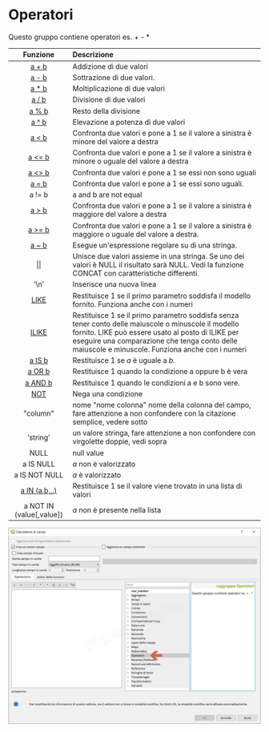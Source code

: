 # Operatori

Questo gruppo contiene operatori es. + - *

| Funzione  | Descrizione|
|:----------:|:-----------|
|[a + b](somma.html)|Addizione di due valori|
|[a - b](meno.html)|	Sottrazione di due valori.|
|[a * b](prodotto.html)|	Moltiplicazione di due valori|
|[a / b](divisione.html)|Divisione di due valori|
|[a % b](resto_divisione.html)|Resto della divisione|
|[a ^ b](potenza.html)|Elevazione a potenza di due valori|
|[a < b](minore.html)|Confronta due valori e pone a 1 se il valore a sinistra è minore del valore a destra|
|[a <= b](minoreuguale.html)|Confronta due valori e pone a 1 se il valore a sinistra è minore o uguale del valore a destra|
|[a <> b](diverso.html)|Confronta due valori e pone a 1 se essi non sono uguali|
|[a = b](uguale.html)|Confronta due valori e pone a 1 se essi sono uguali.|
|a != b|	a and b are not equal|
|[a > b](maggiore.html)|Confronta due valori e pone a 1 se il valore a sinistra è maggiore del valore a destra|
|[a >= b](maggioreuguale.html)|Confronta due valori e pone a 1 se il valore a sinistra è maggiore o uguale del valore a destra.|
|[a ~ b](tilde.html)|Esegue un'espressione regolare su di una stringa.|
|[\|\|](doppio_pipe.html)|Unisce due valori assieme in una stringa. Se uno dei valori è NULL il risultato sarà NULL. Vedi la funzione CONCAT con caratteristiche differenti.|
|‘\n’|	Inserisce una nuova linea|
|[LIKE](LIKE.html)|	Restituisce 1 se il primo parametro soddisfa il modello fornito. Funziona anche con i numeri|
|[ILIKE](ILIKE.html)|Restituisce 1 se il primo parametro soddisfa senza tener conto delle maiuscole o minuscole il modello fornito. LIKE può essere usato al posto di ILIKE per eseguire una comparazione che tenga conto delle maiuscole e minuscole. Funziona anche con i numeri|
|[a IS b](IS.html)|Restituisce 1 se *a* è uguale a *b*.|
|[a OR b](OR.html)|Restituisce 1 quando la condizione a oppure b è vera|
|[a AND b](AND.html)|Restituisce 1 quando le condizioni a e b sono vere.|
|[NOT](NOT.html)|Nega una condizione|
|"column"| nome "nome colonna"  nome della colonna del campo, fare attenzione a non confondere con la citazione semplice, vedere sotto|
|‘string’|	un valore stringa, fare attenzione a non  confondere con virgolette doppie, vedi sopra|
|NULL|	null value|
|a IS NULL|*a* non è valorizzato|
|a IS NOT NULL|	*a* è valorizzato|
|[a IN (a,b,..)](IN.html)|Restituisce 1 se il valore viene trovato in una lista di valori|
|a NOT IN (value[,value])|	*a* non è presente nella lista|

![](../../img/operatori/gruppo_operatori1.png)
